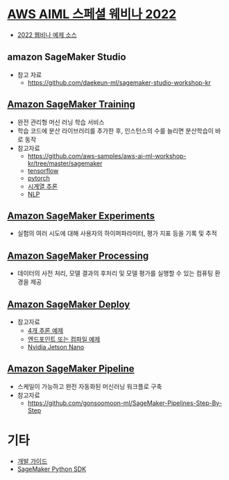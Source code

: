 # [AWS AIML 스페셜 웨비나 2022](https://www.youtube.com/playlist?list=PLORxAVAC5fUULZBkbSE--PSY6bywP7gyr)
- [2022 웹비나 예제 소스](https://github.com/aws-samples/aws-ai-ml-workshop-kr/tree/master/sagemaker/sm-special-webinar)

## amazon SageMaker Studio
- 참고 자료
    - https://github.com/daekeun-ml/sagemaker-studio-workshop-kr

## [Amazon SageMaker Training](./training/README.md)
- 완전 관리형 머신 러닝 학습 서비스
- 학습 코드에 분산 라이브러리를 추가한 후, 인스턴스의 수를 늘리면 분산학습이 바로 동작
- 참고자료
    - https://github.com/aws-samples/aws-ai-ml-workshop-kr/tree/master/sagemaker
    - [tensorflow](https://github.com/daekeun-ml/tensorflow-in-sagemaker-workshop)
    - [pytorch](https://github.com/daekeun-ml/end-to-end-pytorch-on-sagemaker)
    - [시계열 추론](https://github.com/daekeun-ml/time-series-on-aws-hol)
    - [NLP](https://github.com/daekeun-ml/sm-huggingface-kornlp)

## [Amazon SageMaker Experiments](./experiments/README.md)
- 실험의 여러 시도에 대해 사용자의 하이퍼파라미터, 평가 지표 등을 기록 및 추적

## [Amazon SageMaker Processing](./processing/README.md)
- 데이터의 사전 처리, 모델 결과의 후처리 및 모델 평가를 실행할 수 있는 컴퓨팅 환경을 제공

## [Amazon SageMaker Deploy](./deploy/README.md)
- 참고자료
    - [4개 추론 예제](https://github.com/aws-samples/sm-model-serving-patterns)
    - [엔드포인트 또는 컴파일 예제](https://github.com/aws-samples/sagemaker-inference-samples-kr)
    - [Nvidia Jetson Nano](https://github.com/aws-samples/aiot-e2e-sagemaker-greengrass-v2-nvidia-jetson)

## [Amazon SageMaker Pipeline](./pipeline/README.md)
- 스케일이 가능하고 완전 자동화된 머신러닝 워크플로 구축
- 참고자료
    - https://github.com/gonsoomoon-ml/SageMaker-Pipelines-Step-By-Step

# 기타
- [개발 가이드](https://docs.aws.amazon.com/sagemaker/latest/dg/deploy-model.html)
- [SageMaker Python SDK](https://sagemaker.readthedocs.io/en/stable/overview.html)
